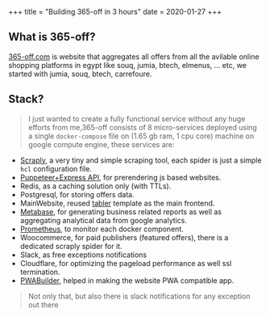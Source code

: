 +++
title = "Building 365-off in 3 hours"
date = 2020-01-27
+++

## What is 365-off?
[365-off.com](https://365-off.com) is website that aggregates all offers from all the avilable online shopping platforms in egypt like souq, jumia, btech, elmenus, ... etc, we started with jumia, souq, btech, carrefoure.

## Stack?
> I just wanted to create a fully functional service without any huge efforts from me,365-off consists of 8 micro-services deployed using a single `docker-compose` file on (1.65 gb ram, 1 cpu core) machine on google compute engine, these services are:
- [Scraply](https://github.com/alash3al/scraply/), a very tiny and simple scraping tool, each spider is just a simple `hcl` configuration file.
- [Puppeteer+Express API](https://github.com/zenato/puppeteer-renderer), for prerendering js based websites.
- Redis, as a caching solution only (with TTLs).
- Postgresql, for storing offers data.
- MainWebsite, reused [tabler](https://tabler.io) template as the main frontend.
- [Metabase](https://www.metabase.com/), for generating business related reports as well as aggregating analytical data from google analytics.
- [Prometheus](https://prometheus.io/), to monitor each docker component.
- Woocommerce, for paid publishers (featured offers), there is a dedicated scraply spider for it.
- Slack, as free exceptions notifications
- Cloudflare, for optimizing the pageload performance as well ssl termination.
- [PWABuilder](https://www.pwabuilder.com/), helped in making the website PWA compatible app. 

> Not only that, but also there is slack notifications for any exception out there
